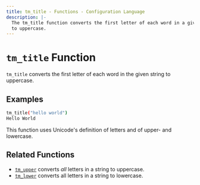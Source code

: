```yaml
---
title: tm_title - Functions - Configuration Language
description: |-
  The tm_title function converts the first letter of each word in a given string
  to uppercase.
---
```


# `tm_title` Function

`tm_title` converts the first letter of each word in the given string to uppercase.

## Examples

```sh
tm_title("hello world")
Hello World
```

This function uses Unicode's definition of letters and of upper- and lowercase.

## Related Functions

* [`tm_upper`](./tm_upper.md) converts _all_ letters in a string to uppercase.
* [`tm_lower`](./tm_lower.md) converts all letters in a string to lowercase.
